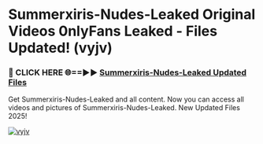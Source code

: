 # Summerxiris-Nudes-Leaked Original Videos 0nlyFans Leaked - Files Updated! (vyjv)

<h3>🔴 CLICK HERE 🌐==►► <a href="https://tinyurl.com/4mcuefdz" rel="nofollow">Summerxiris-Nudes-Leaked Updated Files</a></h3>

Get Summerxiris-Nudes-Leaked and all content. Now you can access all videos and pictures of Summerxiris-Nudes-Leaked. New Updated Files 2025!

[![vyjv](https://i.imgur.com/StAQSOY.gif)](https://tinyurl.com/4mcuefdz)
